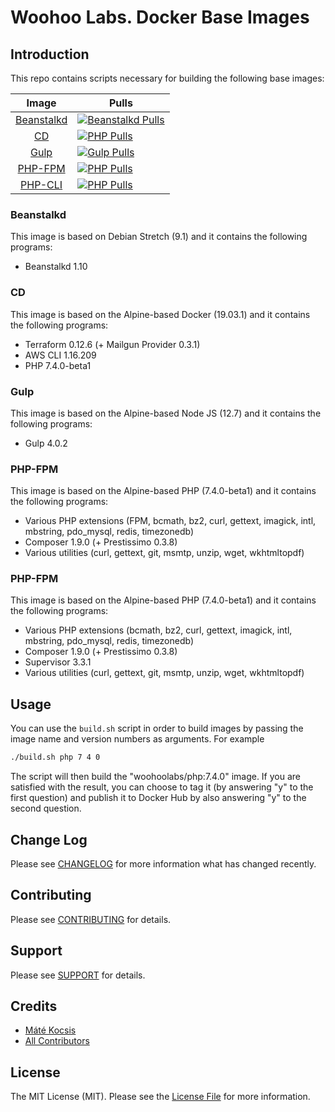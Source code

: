 # Woohoo Labs. Docker Base Images

## Introduction

This repo contains scripts necessary for building the following base images:

|                Image                |                                Pulls                               |
|:-----------------------------------:|--------------------------------------------------------------------|
| [Beanstalkd][link-beanstalkd-image] | [![Beanstalkd Pulls][ico-beanstalkd-pulls]][link-beanstalkd-image] |
| [CD][link-cd-image]                 | [![PHP Pulls][ico-cd-pulls]][link-cd-image]                        |
| [Gulp][link-gulp-image]             | [![Gulp Pulls][ico-gulp-pulls]][link-gulp-image]                   |
| [PHP-FPM][link-php-fpm-image]       | [![PHP Pulls][ico-php-fpm-pulls]][link-php-fpm-image]              |
| [PHP-CLI][link-php-cli-image]       | [![PHP Pulls][ico-php-cli-pulls]][link-php-cli-image]              |

### Beanstalkd

This image is based on Debian Stretch (9.1) and it contains the following programs:

- Beanstalkd 1.10

### CD

This image is based on the Alpine-based Docker (19.03.1) and it contains the following programs:

- Terraform 0.12.6 (+ Mailgun Provider 0.3.1)
- AWS CLI 1.16.209
- PHP 7.4.0-beta1

### Gulp

This image is based on the Alpine-based Node JS (12.7) and it contains the following programs:

- Gulp 4.0.2

### PHP-FPM

This image is based on the Alpine-based PHP (7.4.0-beta1) and it contains the following programs:

- Various PHP extensions (FPM, bcmath, bz2, curl, gettext, imagick, intl, mbstring, pdo_mysql, redis, timezonedb)
- Composer 1.9.0 (+ Prestissimo 0.3.8)
- Various utilities (curl, gettext, git, msmtp, unzip, wget, wkhtmltopdf)

### PHP-FPM

This image is based on the Alpine-based PHP (7.4.0-beta1) and it contains the following programs:

- Various PHP extensions (bcmath, bz2, curl, gettext, imagick, intl, mbstring, pdo_mysql, redis, timezonedb)
- Composer 1.9.0 (+ Prestissimo 0.3.8)
- Supervisor 3.3.1
- Various utilities (curl, gettext, git, msmtp, unzip, wget, wkhtmltopdf)

## Usage

You can use the `build.sh` script in order to build images by passing the image name and version numbers as arguments.
For example

```bash
./build.sh php 7 4 0
```

The script will then build the "woohoolabs/php:7.4.0" image. If you are satisfied with the result, you can choose to
tag it (by answering "y" to the first question) and publish it to Docker Hub by also answering "y" to the second question.

## Change Log

Please see [CHANGELOG](CHANGELOG.md) for more information what has changed recently.

## Contributing

Please see [CONTRIBUTING](CONTRIBUTING.md) for details.

## Support

Please see [SUPPORT](SUPPORT.md) for details.

## Credits

- [Máté Kocsis][link-author]
- [All Contributors][link-contributors]

## License

The MIT License (MIT). Please see the [License File](LICENSE.md) for more information.

[ico-beanstalkd-pulls]: https://img.shields.io/docker/pulls/woohoolabs/beanstalkd.svg
[ico-cd-pulls]: https://img.shields.io/docker/pulls/woohoolabs/cd.svg
[ico-gulp-pulls]: https://img.shields.io/docker/pulls/woohoolabs/gulp.svg
[ico-php-cli-pulls]: https://img.shields.io/docker/pulls/woohoolabs/php-cli.svg
[ico-php-fpm-pulls]: https://img.shields.io/docker/pulls/woohoolabs/php-fpm.svg

[link-beanstalkd-image]: https://cloud.docker.com/u/woohoolabs/repository/docker/woohoolabs/beanstalkd
[link-cd-image]: https://cloud.docker.com/u/woohoolabs/repository/docker/woohoolabs/cd
[link-gulp-image]: https://cloud.docker.com/u/woohoolabs/repository/docker/woohoolabs/gulp
[link-php-cli-image]: https://cloud.docker.com/u/woohoolabs/repository/docker/woohoolabs/php-cli
[link-php-fpm-image]: https://cloud.docker.com/u/woohoolabs/repository/docker/woohoolabs/php-fpm
[link-author]: https://github.com/kocsismate
[link-contributors]: ../../contributors
